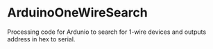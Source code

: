 ArduinoOneWireSearch
====================

Processing code for Ardunio to search for 1-wire devices and outputs address in hex to serial.